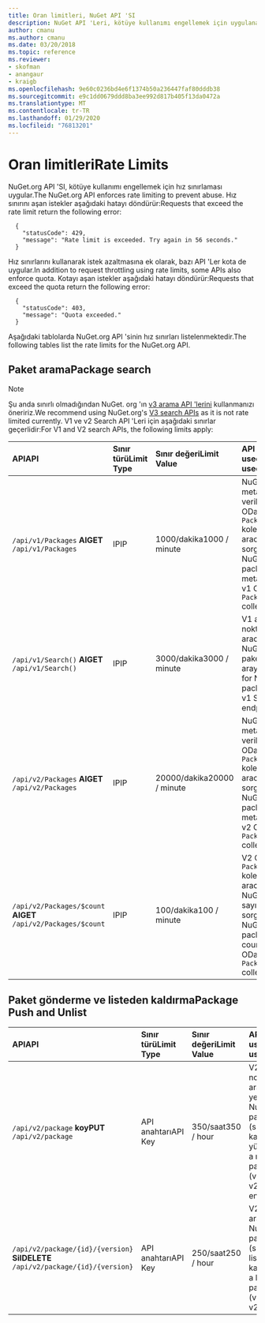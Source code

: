 ```yaml
---
title: Oran limitleri, NuGet API 'SI
description: NuGet API 'Leri, kötüye kullanımı engellemek için uygulanan Hız sınırlarına sahip olur.
author: cmanu
ms.author: cmanu
ms.date: 03/20/2018
ms.topic: reference
ms.reviewer:
- skofman
- anangaur
- kraigb
ms.openlocfilehash: 9e60c0236bd4e6f1374b50a236447faf80dddb38
ms.sourcegitcommit: e9c1dd0679ddd8ba3ee992d817b405f13da0472a
ms.translationtype: MT
ms.contentlocale: tr-TR
ms.lasthandoff: 01/29/2020
ms.locfileid: "76813201"
---
```

# <a name="rate-limits"></a><span data-ttu-id="09503-103">Oran limitleri</span><span class="sxs-lookup"><span data-stu-id="09503-103">Rate Limits</span></span>

<span data-ttu-id="09503-104">NuGet.org API 'SI, kötüye kullanımı engellemek için hız sınırlaması uygular.</span><span class="sxs-lookup"><span data-stu-id="09503-104">The NuGet.org API enforces rate limiting to prevent abuse.</span></span> <span data-ttu-id="09503-105">Hız sınırını aşan istekler aşağıdaki hatayı döndürür:</span><span class="sxs-lookup"><span data-stu-id="09503-105">Requests that exceed the rate limit return the following error:</span></span> 

  ~~~
    {
      "statusCode": 429,
      "message": "Rate limit is exceeded. Try again in 56 seconds."
    }
  ~~~

<span data-ttu-id="09503-106">Hız sınırlarını kullanarak istek azaltmasına ek olarak, bazı API 'Ler kota de uygular.</span><span class="sxs-lookup"><span data-stu-id="09503-106">In addition to request throttling using rate limits, some APIs also enforce quota.</span></span> <span data-ttu-id="09503-107">Kotayı aşan istekler aşağıdaki hatayı döndürür:</span><span class="sxs-lookup"><span data-stu-id="09503-107">Requests that exceed the quota return the following error:</span></span>

  ~~~
    {
      "statusCode": 403,
      "message": "Quota exceeded."
    }
  ~~~

<span data-ttu-id="09503-108">Aşağıdaki tablolarda NuGet.org API 'sinin hız sınırları listelenmektedir.</span><span class="sxs-lookup"><span data-stu-id="09503-108">The following tables list the rate limits for the NuGet.org API.</span></span>

## <a name="package-search"></a><span data-ttu-id="09503-109">Paket arama</span><span class="sxs-lookup"><span data-stu-id="09503-109">Package search</span></span>

> [!Note]
> <span data-ttu-id="09503-110">Şu anda sınırlı olmadığından NuGet. org 'ın [v3 arama API 'lerini](search-query-service-resource.md) kullanmanızı öneririz.</span><span class="sxs-lookup"><span data-stu-id="09503-110">We recommend using NuGet.org's [V3 search APIs](search-query-service-resource.md) as it is not rate limited currently.</span></span> <span data-ttu-id="09503-111">V1 ve v2 Search API 'Leri için aşağıdaki sınırlar geçerlidir:</span><span class="sxs-lookup"><span data-stu-id="09503-111">For V1 and V2 search APIs, the following limits apply:</span></span>

| <span data-ttu-id="09503-112">API</span><span class="sxs-lookup"><span data-stu-id="09503-112">API</span></span> | <span data-ttu-id="09503-113">Sınır türü</span><span class="sxs-lookup"><span data-stu-id="09503-113">Limit Type</span></span> | <span data-ttu-id="09503-114">Sınır değeri</span><span class="sxs-lookup"><span data-stu-id="09503-114">Limit Value</span></span> | <span data-ttu-id="09503-115">API usecase</span><span class="sxs-lookup"><span data-stu-id="09503-115">API usecase</span></span> |
|:---|:---|:---|:---|
<span data-ttu-id="09503-116">`/api/v1/Packages` **Al**</span><span class="sxs-lookup"><span data-stu-id="09503-116">**GET** `/api/v1/Packages`</span></span> | <span data-ttu-id="09503-117">IP</span><span class="sxs-lookup"><span data-stu-id="09503-117">IP</span></span> | <span data-ttu-id="09503-118">1000/dakika</span><span class="sxs-lookup"><span data-stu-id="09503-118">1000 / minute</span></span> | <span data-ttu-id="09503-119">NuGet paketi meta verilerini v1 OData `Packages` koleksiyonu aracılığıyla sorgula</span><span class="sxs-lookup"><span data-stu-id="09503-119">Query NuGet package metadata via v1 OData `Packages` collection</span></span> |
<span data-ttu-id="09503-120">`/api/v1/Search()` **Al**</span><span class="sxs-lookup"><span data-stu-id="09503-120">**GET** `/api/v1/Search()`</span></span> | <span data-ttu-id="09503-121">IP</span><span class="sxs-lookup"><span data-stu-id="09503-121">IP</span></span> | <span data-ttu-id="09503-122">3000/dakika</span><span class="sxs-lookup"><span data-stu-id="09503-122">3000 / minute</span></span> | <span data-ttu-id="09503-123">V1 arama uç noktası aracılığıyla NuGet paketlerini arayın</span><span class="sxs-lookup"><span data-stu-id="09503-123">Search for NuGet packages via v1 Search endpoint</span></span> | 
<span data-ttu-id="09503-124">`/api/v2/Packages` **Al**</span><span class="sxs-lookup"><span data-stu-id="09503-124">**GET** `/api/v2/Packages`</span></span> | <span data-ttu-id="09503-125">IP</span><span class="sxs-lookup"><span data-stu-id="09503-125">IP</span></span> | <span data-ttu-id="09503-126">20000/dakika</span><span class="sxs-lookup"><span data-stu-id="09503-126">20000 / minute</span></span> | <span data-ttu-id="09503-127">NuGet paketi meta verilerini v2 OData `Packages` koleksiyonu aracılığıyla sorgula</span><span class="sxs-lookup"><span data-stu-id="09503-127">Query NuGet package metadata via v2 OData `Packages` collection</span></span> | 
<span data-ttu-id="09503-128">`/api/v2/Packages/$count` **Al**</span><span class="sxs-lookup"><span data-stu-id="09503-128">**GET** `/api/v2/Packages/$count`</span></span> | <span data-ttu-id="09503-129">IP</span><span class="sxs-lookup"><span data-stu-id="09503-129">IP</span></span> | <span data-ttu-id="09503-130">100/dakika</span><span class="sxs-lookup"><span data-stu-id="09503-130">100 / minute</span></span> | <span data-ttu-id="09503-131">V2 OData `Packages` koleksiyonu aracılığıyla NuGet paket sayısını sorgula</span><span class="sxs-lookup"><span data-stu-id="09503-131">Query NuGet package count via v2 OData `Packages` collection</span></span> | 

## <a name="package-push-and-unlist"></a><span data-ttu-id="09503-132">Paket gönderme ve listeden kaldırma</span><span class="sxs-lookup"><span data-stu-id="09503-132">Package Push and Unlist</span></span>

| <span data-ttu-id="09503-133">API</span><span class="sxs-lookup"><span data-stu-id="09503-133">API</span></span> | <span data-ttu-id="09503-134">Sınır türü</span><span class="sxs-lookup"><span data-stu-id="09503-134">Limit Type</span></span> | <span data-ttu-id="09503-135">Sınır değeri</span><span class="sxs-lookup"><span data-stu-id="09503-135">Limit Value</span></span> | <span data-ttu-id="09503-136">API usecase</span><span class="sxs-lookup"><span data-stu-id="09503-136">API usecase</span></span> | 
|:---|:---|:---|:--- |
<span data-ttu-id="09503-137">`/api/v2/package` **koy**</span><span class="sxs-lookup"><span data-stu-id="09503-137">**PUT** `/api/v2/package`</span></span> | <span data-ttu-id="09503-138">API anahtarı</span><span class="sxs-lookup"><span data-stu-id="09503-138">API Key</span></span> | <span data-ttu-id="09503-139">350/saat</span><span class="sxs-lookup"><span data-stu-id="09503-139">350 / hour</span></span> | <span data-ttu-id="09503-140">V2 Push uç noktası aracılığıyla yeni bir NuGet paketini (sürüm) karşıya yükle</span><span class="sxs-lookup"><span data-stu-id="09503-140">Upload a new NuGet package (version) via v2 push endpoint</span></span> 
<span data-ttu-id="09503-141">`/api/v2/package/{id}/{version}` **Sil**</span><span class="sxs-lookup"><span data-stu-id="09503-141">**DELETE** `/api/v2/package/{id}/{version}`</span></span> | <span data-ttu-id="09503-142">API anahtarı</span><span class="sxs-lookup"><span data-stu-id="09503-142">API Key</span></span> | <span data-ttu-id="09503-143">250/saat</span><span class="sxs-lookup"><span data-stu-id="09503-143">250 / hour</span></span> | <span data-ttu-id="09503-144">V2 uç noktası aracılığıyla bir NuGet paketinin (sürüm) listesini kaldırma</span><span class="sxs-lookup"><span data-stu-id="09503-144">Unlist a NuGet package (version) via v2 endpoint</span></span> 
